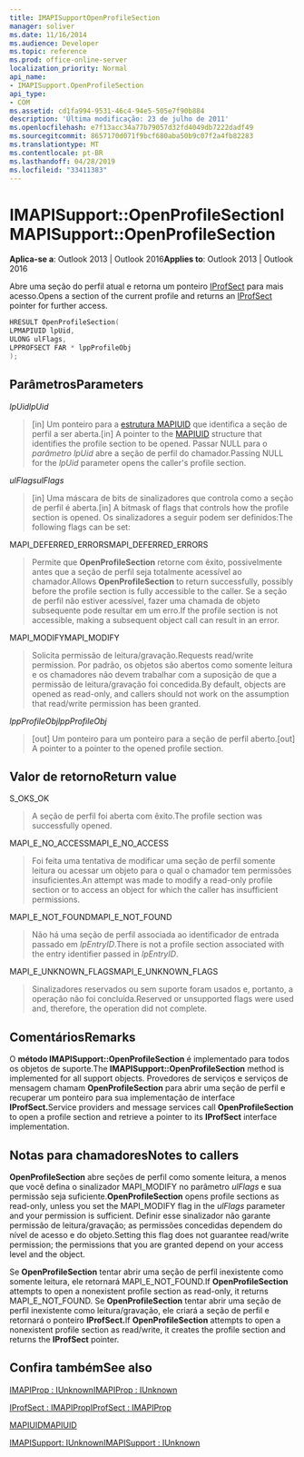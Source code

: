 ```yaml
---
title: IMAPISupportOpenProfileSection
manager: soliver
ms.date: 11/16/2014
ms.audience: Developer
ms.topic: reference
ms.prod: office-online-server
localization_priority: Normal
api_name:
- IMAPISupport.OpenProfileSection
api_type:
- COM
ms.assetid: cd1fa994-9531-46c4-94e5-505e7f90b884
description: 'Última modificação: 23 de julho de 2011'
ms.openlocfilehash: e7f13acc34a77b79057d32fd4049db7222dadf49
ms.sourcegitcommit: 8657170d071f9bcf680aba50b9c07f2a4fb82283
ms.translationtype: MT
ms.contentlocale: pt-BR
ms.lasthandoff: 04/28/2019
ms.locfileid: "33411383"
---
```

# <a name="imapisupportopenprofilesection"></a><span data-ttu-id="4613f-103">IMAPISupport::OpenProfileSection</span><span class="sxs-lookup"><span data-stu-id="4613f-103">IMAPISupport::OpenProfileSection</span></span>

  
  
<span data-ttu-id="4613f-104">**Aplica-se a**: Outlook 2013 | Outlook 2016</span><span class="sxs-lookup"><span data-stu-id="4613f-104">**Applies to**: Outlook 2013 | Outlook 2016</span></span> 
  
<span data-ttu-id="4613f-105">Abre uma seção do perfil atual e retorna um ponteiro [IProfSect](iprofsectimapiprop.md) para mais acesso.</span><span class="sxs-lookup"><span data-stu-id="4613f-105">Opens a section of the current profile and returns an [IProfSect](iprofsectimapiprop.md) pointer for further access.</span></span> 
  
```cpp
HRESULT OpenProfileSection(
LPMAPIUID lpUid,
ULONG ulFlags,
LPPROFSECT FAR * lppProfileObj
);
```

## <a name="parameters"></a><span data-ttu-id="4613f-106">Parâmetros</span><span class="sxs-lookup"><span data-stu-id="4613f-106">Parameters</span></span>

 <span data-ttu-id="4613f-107">_lpUid_</span><span class="sxs-lookup"><span data-stu-id="4613f-107">_lpUid_</span></span>
  
> <span data-ttu-id="4613f-108">[in] Um ponteiro para a [estrutura MAPIUID](mapiuid.md) que identifica a seção de perfil a ser aberta.</span><span class="sxs-lookup"><span data-stu-id="4613f-108">[in] A pointer to the [MAPIUID](mapiuid.md) structure that identifies the profile section to be opened.</span></span> <span data-ttu-id="4613f-109">Passar NULL para o  _parâmetro lpUid_ abre a seção de perfil do chamador.</span><span class="sxs-lookup"><span data-stu-id="4613f-109">Passing NULL for the  _lpUid_ parameter opens the caller's profile section.</span></span> 
    
 <span data-ttu-id="4613f-110">_ulFlags_</span><span class="sxs-lookup"><span data-stu-id="4613f-110">_ulFlags_</span></span>
  
> <span data-ttu-id="4613f-111">[in] Uma máscara de bits de sinalizadores que controla como a seção de perfil é aberta.</span><span class="sxs-lookup"><span data-stu-id="4613f-111">[in] A bitmask of flags that controls how the profile section is opened.</span></span> <span data-ttu-id="4613f-112">Os sinalizadores a seguir podem ser definidos:</span><span class="sxs-lookup"><span data-stu-id="4613f-112">The following flags can be set:</span></span>
    
<span data-ttu-id="4613f-113">MAPI_DEFERRED_ERRORS</span><span class="sxs-lookup"><span data-stu-id="4613f-113">MAPI_DEFERRED_ERRORS</span></span> 
  
> <span data-ttu-id="4613f-114">Permite que **OpenProfileSection** retorne com êxito, possivelmente antes que a seção de perfil seja totalmente acessível ao chamador.</span><span class="sxs-lookup"><span data-stu-id="4613f-114">Allows **OpenProfileSection** to return successfully, possibly before the profile section is fully accessible to the caller.</span></span> <span data-ttu-id="4613f-115">Se a seção de perfil não estiver acessível, fazer uma chamada de objeto subsequente pode resultar em um erro.</span><span class="sxs-lookup"><span data-stu-id="4613f-115">If the profile section is not accessible, making a subsequent object call can result in an error.</span></span> 
    
<span data-ttu-id="4613f-116">MAPI_MODIFY</span><span class="sxs-lookup"><span data-stu-id="4613f-116">MAPI_MODIFY</span></span> 
  
> <span data-ttu-id="4613f-117">Solicita permissão de leitura/gravação.</span><span class="sxs-lookup"><span data-stu-id="4613f-117">Requests read/write permission.</span></span> <span data-ttu-id="4613f-118">Por padrão, os objetos são abertos como somente leitura e os chamadores não devem trabalhar com a suposição de que a permissão de leitura/gravação foi concedida.</span><span class="sxs-lookup"><span data-stu-id="4613f-118">By default, objects are opened as read-only, and callers should not work on the assumption that read/write permission has been granted.</span></span> 
    
 <span data-ttu-id="4613f-119">_lppProfileObj_</span><span class="sxs-lookup"><span data-stu-id="4613f-119">_lppProfileObj_</span></span>
  
> <span data-ttu-id="4613f-120">[out] Um ponteiro para um ponteiro para a seção de perfil aberto.</span><span class="sxs-lookup"><span data-stu-id="4613f-120">[out] A pointer to a pointer to the opened profile section.</span></span>
    
## <a name="return-value"></a><span data-ttu-id="4613f-121">Valor de retorno</span><span class="sxs-lookup"><span data-stu-id="4613f-121">Return value</span></span>

<span data-ttu-id="4613f-122">S_OK</span><span class="sxs-lookup"><span data-stu-id="4613f-122">S_OK</span></span> 
  
> <span data-ttu-id="4613f-123">A seção de perfil foi aberta com êxito.</span><span class="sxs-lookup"><span data-stu-id="4613f-123">The profile section was successfully opened.</span></span>
    
<span data-ttu-id="4613f-124">MAPI_E_NO_ACCESS</span><span class="sxs-lookup"><span data-stu-id="4613f-124">MAPI_E_NO_ACCESS</span></span> 
  
> <span data-ttu-id="4613f-125">Foi feita uma tentativa de modificar uma seção de perfil somente leitura ou acessar um objeto para o qual o chamador tem permissões insuficientes.</span><span class="sxs-lookup"><span data-stu-id="4613f-125">An attempt was made to modify a read-only profile section or to access an object for which the caller has insufficient permissions.</span></span>
    
<span data-ttu-id="4613f-126">MAPI_E_NOT_FOUND</span><span class="sxs-lookup"><span data-stu-id="4613f-126">MAPI_E_NOT_FOUND</span></span> 
  
> <span data-ttu-id="4613f-127">Não há uma seção de perfil associada ao identificador de entrada passado em  _lpEntryID_.</span><span class="sxs-lookup"><span data-stu-id="4613f-127">There is not a profile section associated with the entry identifier passed in  _lpEntryID_.</span></span>
    
<span data-ttu-id="4613f-128">MAPI_E_UNKNOWN_FLAGS</span><span class="sxs-lookup"><span data-stu-id="4613f-128">MAPI_E_UNKNOWN_FLAGS</span></span> 
  
> <span data-ttu-id="4613f-129">Sinalizadores reservados ou sem suporte foram usados e, portanto, a operação não foi concluída.</span><span class="sxs-lookup"><span data-stu-id="4613f-129">Reserved or unsupported flags were used and, therefore, the operation did not complete.</span></span>
    
## <a name="remarks"></a><span data-ttu-id="4613f-130">Comentários</span><span class="sxs-lookup"><span data-stu-id="4613f-130">Remarks</span></span>

<span data-ttu-id="4613f-131">O **método IMAPISupport::OpenProfileSection** é implementado para todos os objetos de suporte.</span><span class="sxs-lookup"><span data-stu-id="4613f-131">The **IMAPISupport::OpenProfileSection** method is implemented for all support objects.</span></span> <span data-ttu-id="4613f-132">Provedores de serviços e serviços de mensagem chamam **OpenProfileSection** para abrir uma seção de perfil e recuperar um ponteiro para sua implementação de interface **IProfSect.**</span><span class="sxs-lookup"><span data-stu-id="4613f-132">Service providers and message services call **OpenProfileSection** to open a profile section and retrieve a pointer to its **IProfSect** interface implementation.</span></span> 
  
## <a name="notes-to-callers"></a><span data-ttu-id="4613f-133">Notas para chamadores</span><span class="sxs-lookup"><span data-stu-id="4613f-133">Notes to callers</span></span>

 <span data-ttu-id="4613f-134">**OpenProfileSection** abre seções de perfil como somente leitura, a menos que você defina o sinalizador MAPI_MODIFY no parâmetro  _ulFlags_ e sua permissão seja suficiente.</span><span class="sxs-lookup"><span data-stu-id="4613f-134">**OpenProfileSection** opens profile sections as read-only, unless you set the MAPI_MODIFY flag in the  _ulFlags_ parameter and your permission is sufficient.</span></span> <span data-ttu-id="4613f-135">Definir esse sinalizador não garante permissão de leitura/gravação; as permissões concedidas dependem do nível de acesso e do objeto.</span><span class="sxs-lookup"><span data-stu-id="4613f-135">Setting this flag does not guarantee read/write permission; the permissions that you are granted depend on your access level and the object.</span></span> 
  
<span data-ttu-id="4613f-136">Se **OpenProfileSection** tentar abrir uma seção de perfil inexistente como somente leitura, ele retornará MAPI_E_NOT_FOUND.</span><span class="sxs-lookup"><span data-stu-id="4613f-136">If **OpenProfileSection** attempts to open a nonexistent profile section as read-only, it returns MAPI_E_NOT_FOUND.</span></span> <span data-ttu-id="4613f-137">Se **OpenProfileSection** tentar abrir uma seção de perfil inexistente como leitura/gravação, ele criará a seção de perfil e retornará o ponteiro **IProfSect.**</span><span class="sxs-lookup"><span data-stu-id="4613f-137">If **OpenProfileSection** attempts to open a nonexistent profile section as read/write, it creates the profile section and returns the **IProfSect** pointer.</span></span> 
  
## <a name="see-also"></a><span data-ttu-id="4613f-138">Confira também</span><span class="sxs-lookup"><span data-stu-id="4613f-138">See also</span></span>



[<span data-ttu-id="4613f-139">IMAPIProp : IUnknown</span><span class="sxs-lookup"><span data-stu-id="4613f-139">IMAPIProp : IUnknown</span></span>](imapipropiunknown.md)
  
[<span data-ttu-id="4613f-140">IProfSect : IMAPIProp</span><span class="sxs-lookup"><span data-stu-id="4613f-140">IProfSect : IMAPIProp</span></span>](iprofsectimapiprop.md)
  
[<span data-ttu-id="4613f-141">MAPIUID</span><span class="sxs-lookup"><span data-stu-id="4613f-141">MAPIUID</span></span>](mapiuid.md)
  
[<span data-ttu-id="4613f-142">IMAPISupport: IUnknown</span><span class="sxs-lookup"><span data-stu-id="4613f-142">IMAPISupport : IUnknown</span></span>](imapisupportiunknown.md)

